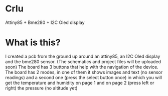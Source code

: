 # CrIu
Attiny85 + Bme280 + I2C Oled display

# What is this?

I created a pcb from the ground up around an attiny85, an I2C Oled display and the bme280 sensor. (The schematics and project files will be uploaded soon)
The board has 3 buttons that help with the navigation of the device. The board has 2 modes, in one of them it shows images and text (no sensor readings) and a second one (press the select button once) in which you will get the temperature and humidity on page 1 and on page 2 (press left or right) the pressure (no altitude yet)

